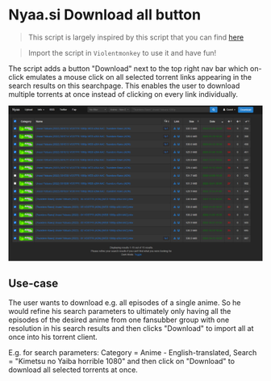# Nyaa.si Download all button

> This script is largely inspired by this script that you can find [here](https://github.com/Johnsen92/nyaa_downloader)

> Import the script in `Violentmonkey` to use it and have fun!

The script adds a button "Download" next to the top right nav bar which on-click emulates
a mouse click on all selected torrent links appearing in the search results on this searchpage. This enables the user to download multiple torrents at once instead of clicking on every link individually.

![NyaaTools](image_nyaa_tools.png)

## Use-case
The user wants to download e.g. all episodes of a single anime. So he would refine his search
parameters to ultimately only having all the episodes of the desired anime from one fansubber group with one resolution
in his search results and then clicks "Download" to import all at once into his torrent client.

E.g. for search parameters: Category = Anime - English-translated, Search = "Kimetsu no Yaiba horrible 1080" and then click 
on "Download" to download all selected torrents at once.